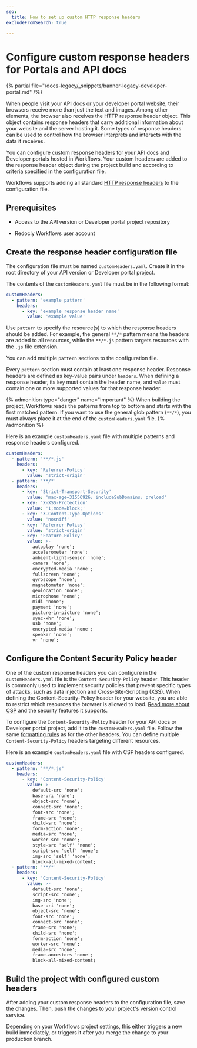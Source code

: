 ```yaml
---
seo:
  title: How to set up custom HTTP response headers
excludeFromSearch: true

---
```


# Configure custom response headers for Portals and API docs

{% partial file="/docs-legacy/_snippets/banner-legacy-developer-portal.md" /%}

When people visit your API docs or your developer portal website, their browsers receive more than just the text and images. Among other elements, the browser also receives the HTTP response header object. This object contains response headers that carry additional information about your website and the server hosting it. Some types of response headers can be used to control how the browser interprets and interacts with the data it receives.

You can configure custom response headers for your API docs and Developer portals hosted in Workflows. Your custom headers are added to the response header object during the project build and according to criteria specified in the configuration file.

Workflows supports adding all standard [HTTP response headers](https://developer.mozilla.org/en-US/docs/Web/HTTP/Headers) to the configuration file.

## Prerequisites

- Access to the API version or Developer portal project repository

- Redocly Workflows user account

## Create the response header configuration file

The configuration file must be named `customHeaders.yaml`. Create it in the root directory of your API version or Developer portal project.

The contents of the `customHeaders.yaml` file must be in the following format:

```yaml
customHeaders:
  - pattern: 'example pattern'
    headers:
      - key: 'example response header name'
        value: 'example value'
```

Use `pattern` to specify the resource(s) to which the response headers should be added. For example, the general `**/*` pattern means the headers are added to all resources, while the `**/*.js` pattern targets resources with the `.js` file extension.

You can add multiple `pattern` sections to the configuration file.

Every `pattern` section must contain at least one response header. Response headers are defined as key-value pairs under `headers`. When defining a response header, its `key` must contain the header name, and `value` must contain one or more supported values for that response header.

{% admonition type="danger" name="Important" %}
When building the project, Workflows reads the patterns from top to bottom and starts with the first matched pattern. If you want to use the general glob pattern (`**/*`), you must always place it at the end of the `customHeaders.yaml` file.
{% /admonition %}

Here is an example `customHeaders.yaml` file with multiple patterns and response headers configured.

```yaml
customHeaders:
  - pattern: '**/*.js'
    headers:
      - key: 'Referrer-Policy'
        value: 'strict-origin'
  - pattern: '**/*'
    headers:
      - key: 'Strict-Transport-Security'
        value: 'max-age=31556926; includeSubDomains; preload'
      - key: 'X-XSS-Protection'
        value: '1;mode=block;'
      - key: 'X-Content-Type-Options'
        value: 'nosniff'
      - key: 'Referrer-Policy'
        value: 'strict-origin'
      - key: 'Feature-Policy'
        value: >-
          autoplay 'none';
          accelerometer 'none';
          ambient-light-sensor 'none';
          camera 'none';
          encrypted-media 'none';
          fullscreen 'none';
          gyroscope 'none';
          magnetometer 'none';
          geolocation 'none';
          microphone 'none';
          midi 'none';
          payment 'none';
          picture-in-picture 'none';
          sync-xhr 'none';
          usb 'none';
          encrypted-media 'none';
          speaker 'none';
          vr 'none';
```

## Configure the Content Security Policy header

One of the custom response headers you can configure in the `customHeaders.yaml` file is the `Content-Security-Policy` header. This header is commonly used to implement security policies that prevent specific types of attacks, such as data injection and Cross-Site-Scripting (XSS). When defining the Content-Security-Policy header for your website, you are able to restrict which resources the browser is allowed to load. [Read more about CSP](https://developer.mozilla.org/en-US/docs/Web/HTTP/CSP) and the security features it supports.

To configure the `Content-Security-Policy` header for your API docs or Developer portal project, add it to the `customHeaders.yaml` file. Follow the same [formatting rules](#create-the-response-header-configuration-file) as for the other headers. You can define multiple `Content-Security-Policy` headers targeting different resources.

Here is an example `customHeaders.yaml` file with CSP headers configured.

```yaml
customHeaders:
  - pattern: '**/*.js'
    headers:
      - key: 'Content-Security-Policy'
        value: >-
          default-src 'none';
          base-uri 'none';
          object-src 'none';
          connect-src 'none';
          font-src 'none';
          frame-src 'none';
          child-src 'none';
          form-action 'none';
          media-src 'none';
          worker-src 'none';
          style-src 'self' 'none';
          script-src 'self' 'none';
          img-src 'self' 'none';
          block-all-mixed-content;
  - pattern: '**/*'
    headers:
      - key: 'Content-Security-Policy'
        value: >-
          default-src 'none';
          script-src 'none';
          img-src 'none';
          base-uri 'none';
          object-src 'none';
          font-src 'none';
          connect-src 'none';
          frame-src 'none';
          child-src 'none';
          form-action 'none';
          worker-src 'none';
          media-src 'none';
          frame-ancestors 'none';
          block-all-mixed-content;
```

## Build the project with configured custom headers

After adding your custom response headers to the configuration file, save the changes. Then, push the changes to your project's version control service.

Depending on your Workflows project settings, this either triggers a new build immediately, or triggers it after you merge the change to your production branch.
